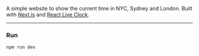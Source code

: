 A simple website to show the current time in NYC, Sydney and London. Built with [Next.js](https://nextjs.org/learn) and [React Live Clock](https://github.com/pvoznyuk/react-live-clock).

---

### Run

```
npm run dev
```
